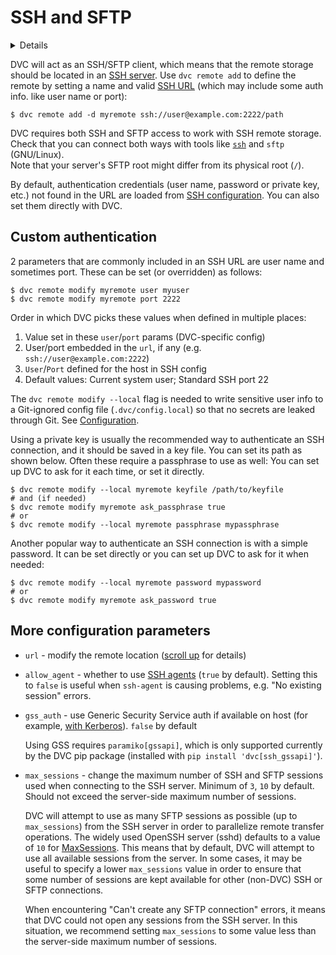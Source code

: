 # SSH and SFTP

<!--
## SSH
-->

<details>

### Click to learn about SSH and SFTP.

[SSH] (Secure Shell) is a protocol that uses encryption to secure a connection
with a remote computer, which lets you safely transfer files to and from it
(like [`scp`]), among other features. Other operations can be used on top of
SSH, like FTP (simple file transfer protocol) which becomes secure or [SFTP].

[ssh]: https://www.ssh.com/academy/ssh
[sftp]: https://www.ssh.com/academy/ssh/sftp-ssh-file-transfer-protocol
[`scp`]: https://www.ssh.com/academy/ssh/scp

</details>

DVC will act as an SSH/SFTP client, which means that the remote storage should
be located in an [SSH server]. Use `dvc remote add` to define the remote by setting
a name and valid [SSH URL] (which may include some auth info. like user name or
port):

```cli
$ dvc remote add -d myremote ssh://user@example.com:2222/path
```

[ssh server]: https://www.ssh.com/academy/ssh/server
[ssh url]: https://tools.ietf.org/id/draft-salowey-secsh-uri-00.html#sshsyntax

<admon type="warn">

DVC requires both SSH and SFTP access to work with SSH remote storage. Check
that you can connect both ways with tools like [`ssh`] and `sftp` (GNU/Linux).  
Note that your server's SFTP root might differ from its physical root (`/`).

[`ssh`]: https://www.ssh.com/academy/ssh/command

</admon>

By default, authentication credentials (user name, password or private key,
etc.) not found in the URL are loaded from [SSH configuration]. You can also set
them directly with DVC.

[ssh configuration]: https://www.ssh.com/academy/ssh/config

## Custom authentication

2 parameters that are commonly included in an SSH URL are user name and
sometimes port. These can be set (or overridden) as follows:

```cli
$ dvc remote modify myremote user myuser
$ dvc remote modify myremote port 2222
```

Order in which DVC picks these values when defined in multiple places:

1. Value set in these `user`/`port` params (DVC-specific config)
2. User/port embedded in the `url`, if any (e.g. `ssh://user@example.com:2222`)
3. `User`/`Port` defined for the host in SSH config
4. Default values: Current system user; Standard SSH port 22

<admon type="warn">

The `dvc remote modify --local` flag is needed to write sensitive user info to a
Git-ignored config file (`.dvc/config.local`) so that no secrets are leaked
through Git. See
[Configuration](/doc/user-guide/project-structure/configuration#config-file-locations).

</admon>

Using a private key is usually the recommended way to authenticate an SSH
connection, and it should be saved in a key file. You can set its path as shown
below. Often these require a passphrase to use as well: You can set up DVC to
ask for it each time, or set it directly.

```cli
$ dvc remote modify --local myremote keyfile /path/to/keyfile
# and (if needed)
$ dvc remote modify myremote ask_passphrase true
# or
$ dvc remote modify --local myremote passphrase mypassphrase
```

Another popular way to authenticate an SSH connection is with a simple password.
It can be set directly or you can set up DVC to ask for it when needed:

```cli
$ dvc remote modify --local myremote password mypassword
# or
$ dvc remote modify myremote ask_password true
```

## More configuration parameters

- `url` - modify the remote location ([scroll up](#amazon-s3) for details)

- `allow_agent` - whether to use [SSH agents] (`true` by default). Setting this to
  `false` is useful when `ssh-agent` is causing problems, e.g. "No existing session"
  errors.

- `gss_auth` - use Generic Security Service auth if available on host (for
  example, [with Kerberos]). `false` by default

  <admon type="warn">

  Using GSS requires `paramiko[gssapi]`, which is only supported currently by
  the DVC pip package (installed with `pip install 'dvc[ssh_gssapi]'`).

  </admon>

- `max_sessions` - change the maximum number of SSH and SFTP sessions used when
  connecting to the SSH server. Minimum of `3`, `10` by default. Should not
  exceed the server-side maximum number of sessions.

  <admon type="info">

  DVC will attempt to use as many SFTP sessions as possible (up to
  `max_sessions`) from the SSH server in order to parallelize remote transfer
  operations. The widely used OpenSSH server (sshd) defaults to a value of `10`
  for [MaxSessions]. This means that by default, DVC will attempt to use all
  available sessions from the server. In some cases, it may be useful to specify
  a lower `max_sessions` value in order to ensure that some number of sessions
  are kept available for other (non-DVC) SSH or SFTP connections.

  </admon>

  <admon type="warn">

  When encountering "Can't create any SFTP connection" errors, it means that DVC
  could not open any sessions from the SSH server. In this situation, we
  recommend setting `max_sessions` to some value less than the server-side
  maximum number of sessions.

  </admon>

[ssh agents]: https://www.ssh.com/academy/ssh/agent
[with kerberos]:
  https://en.wikipedia.org/wiki/Generic_Security_Services_Application_Program_Interface#Relationship_to_Kerberos
[maxsessions]: https://man.openbsd.org/sshd_config#MaxSessions
